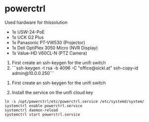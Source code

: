 # powerctrl
<p>Used hardware for thissolution</p>
<ul>
  <li>1x USW-24-PoE</li>
  <li>1x UCK G2 Plus</li>
  <li>1x Panasonic PT-VW530 (Projector)</li>
  <li>1x Dell OptiPlex 3050 Micro (NVR Display)</li>
  <li>1x Value-HD V60CL-N (PTZ Camera)</li>
</ul>

<ol>
  <li>
    First create an ssh-keygen for the unifi switch
  </li>
    
  <li>```ssh-keygen -t rsa -b 4096 -C "office@sickl.at" ssh-copy-id admin@10.0.0.250```</li>
</ol>

1. First create an ssh-keygen for the unifi switch



2. Install the service on the unifi cloud key

```
ln -s /opt/powerctrl/etc/powerctrl.service /etc/systemd/system/
systemctrl enable powerctrl.service
systemctrl daemon-reload
systemctrl start powerctrl.service
```

